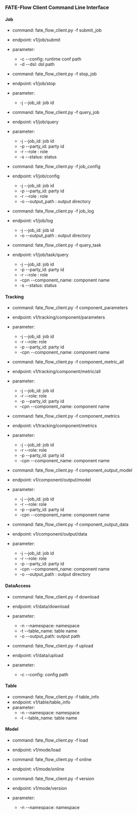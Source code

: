 ﻿### FATE-Flow Client Command Line Interface

#### Job

- command: fate_flow_client.py -f submit_job
- endpoint: v1/job/submit
- parameter:
    * -c  --config: runtime conf path
    * -d  --dsl: dsl path


- command: fate_flow_client.py -f stop_job
- endpoint: v1/job/stop
- parameter:
    * -j  --job_id: job id


- command: fate_flow_client.py -f query_job
- endpoint: v1/job/query
- parameter:
    * -j  --job_id: job id
    * -p  --party_id: party id
    * -r  --role : role
    * -s  --status: status


- command: fate_flow_client.py -f job_config 
- endpoint: v1/job/config
    * -j  --job_id: job id
    * -p --party_id: party id
    * -r  --role : role
    * -o  --output_path : output directory


- command: fate_flow_client.py -f job_log 
- endpoint: v1/job/log
    * -j  --job_id: job id
    * -o  --output_path : output directory


- command: fate_flow_client.py -f query_task 
- endpoint: v1/job/task/query
    * -j  --job_id: job id
    * -p --party_id: party id
    * -r  --role : role
    * -cpn --component_name: component name
    * -s  --status: status


#### Tracking

- command: fate_flow_client.py -f component_parameters 
- endpoint: v1/tracking/component/parameters
- parameter:
    * -j --job_id: job id
    * -r --role: role
    * -p --party_id: party id
    * -cpn --component_name: component name


- command: fate_flow_client.py -f component_metric_all
- endpoint: v1/tracking/component/metric/all
- parameter:
    * -j --job_id: job id
    * -r --role: role
    * -p --party_id: party id
    * -cpn --component_name: component name


- command: fate_flow_client.py -f component_metrics
- endpoint: v1/tracking/component/metrics
- parameter:
    * -j --job_id: job id
    * -r --role: role
    * -p --party_id: party id
    * -cpn --component_name: component name


- command: fate_flow_client.py -f component_output_model
- endpoint: v1/component/output/model
- parameter:
    * -j --job_id: job id
    * -r --role: role
    * -p --party_id: party id
    * -cpn --component_name: component name


- command: fate_flow_client.py -f component_output_data 
- endpoint: v1/component/output/data
- parameter:
    * -j --job_id: job id
    * -r --role: role
    * -p --party_id: party id
    * -cpn --component_name: component name
    * -o  --output_path : output directory


#### DataAccess

- command: fate_flow_client.py -f download
- endpoint: v1/data/download
- parameter:
    * -n --namespace: namespace
    * -t  --table_name: table name
    * -o --output_path: output path


- command: fate_flow_client.py -f upload 
- endpoint: v1/data/upload
- parameter:
    * -c --config: config path


#### Table

- command: fate_flow_client.py -f table_info
- endpoint: v1/table/table_info
- parameter:
    * -n --namespace: namespace
    * -t  --table_name: table name


#### Model

- command: fate_flow_client.py -f load
- endpoint: v1/mode/load
  

- command: fate_flow_client.py -f online
- endpoint: v1/mode/online


- command: fate_flow_client.py -f version 
- endpoint: v1/mode/version
- parameter:
    * -n --namespace: namespace
